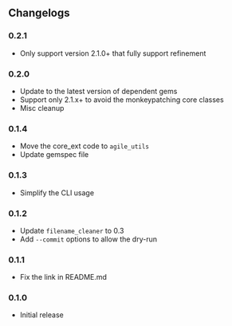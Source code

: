## Changelogs

### 0.2.1

* Only support version 2.1.0+ that fully support refinement

### 0.2.0

* Update to the latest version of dependent gems
* Support only 2.1.x+ to avoid the monkeypatching core classes
* Misc cleanup

### 0.1.4

* Move the core_ext code to `agile_utils`
* Update gemspec file

### 0.1.3

* Simplify the CLI usage

### 0.1.2
* Update `filename_cleaner` to 0.3
* Add `--commit` options to allow the dry-run

### 0.1.1
* Fix the link in README.md

### 0.1.0
* Initial release
